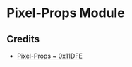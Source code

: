 # Pixel-Props Module

## Credits 
- [Pixel-Props ~ 0x11DFE](https://github.com/Pixel-Props/build.prop)
